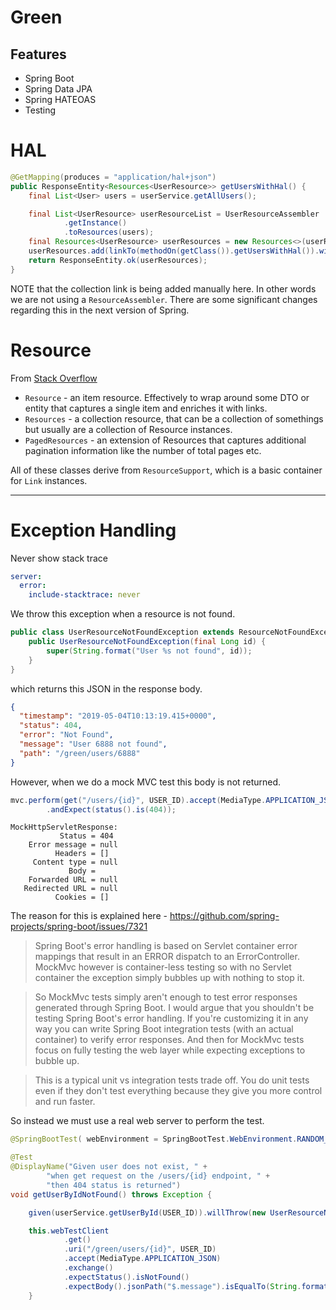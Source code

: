 # Green

## Features

* Spring Boot
* Spring Data JPA
* Spring HATEOAS
* Testing

# HAL
     
~~~java
@GetMapping(produces = "application/hal+json")
public ResponseEntity<Resources<UserResource>> getUsersWithHal() {
    final List<User> users = userService.getAllUsers();

    final List<UserResource> userResourceList = UserResourceAssembler
            .getInstance()
            .toResources(users);
    final Resources<UserResource> userResources = new Resources<>(userResourceList);
    userResources.add(linkTo(methodOn(getClass()).getUsersWithHal()).withSelfRel());
    return ResponseEntity.ok(userResources);
}
~~~

NOTE that the collection link is being added manually here. In other words we are not using a `ResourceAssembler`.
There are some significant changes regarding this in the next version of Spring.



# Resource

From [Stack Overflow](https://stackoverflow.com/questions/21346387/how-to-correctly-use-pagedresourcesassembler-from-spring-data/21362291#21362291)

* `Resource` - an item resource. Effectively to wrap around some DTO or entity that captures a single item and enriches it with links.
* `Resources` - a collection resource, that can be a collection of somethings but usually are a collection of Resource instances.
* `PagedResources` - an extension of Resources that captures additional pagination information like the number of total pages etc.

All of these classes derive from `ResourceSupport`, which is a basic container for `Link` instances.

---

# Exception Handling

Never show stack trace

~~~yml
server:
  error:
    include-stacktrace: never
~~~

We throw this exception when a resource is not found.

~~~java
public class UserResourceNotFoundException extends ResourceNotFoundException {
    public UserResourceNotFoundException(final Long id) {
        super(String.format("User %s not found", id));
    }
}
~~~

which returns this JSON in the response body.

~~~json
{
  "timestamp": "2019-05-04T10:13:19.415+0000",
  "status": 404,
  "error": "Not Found",
  "message": "User 6888 not found",
  "path": "/green/users/6888"
}
~~~

However, when we do a mock MVC test this body is not returned.

~~~java
mvc.perform(get("/users/{id}", USER_ID).accept(MediaType.APPLICATION_JSON))
        .andExpect(status().is(404));
~~~

~~~
MockHttpServletResponse:
           Status = 404
    Error message = null
          Headers = []
     Content type = null
             Body = 
    Forwarded URL = null
   Redirected URL = null
          Cookies = []
~~~ 

The reason for this is explained here - https://github.com/spring-projects/spring-boot/issues/7321

> Spring Boot's error handling is based on Servlet container error mappings that result in an ERROR dispatch to an ErrorController. 
MockMvc however is container-less testing so with no Servlet container the exception simply bubbles up with nothing to stop it.
  
> So MockMvc tests simply aren't enough to test error responses generated through Spring Boot. 
I would argue that you shouldn't be testing Spring Boot's error handling. If you're customizing it in any way you can write Spring Boot integration tests (with an actual container) to verify error responses. And then for MockMvc tests focus on fully testing the web layer while expecting exceptions to bubble up.
  
> This is a typical unit vs integration tests trade off. You do unit tests even if they don't test everything because 
they give you more control and run faster.

So instead we must use a real web server to perform the test.

~~~java
@SpringBootTest( webEnvironment = SpringBootTest.WebEnvironment.RANDOM_PORT)
~~~

~~~java
@Test
@DisplayName("Given user does not exist, " +
        "when get request on the /users/{id} endpoint, " +
        "then 404 status is returned")
void getUserByIdNotFound() throws Exception {

    given(userService.getUserById(USER_ID)).willThrow(new UserResourceNotFoundException(USER_ID));

    this.webTestClient
            .get()
            .uri("/green/users/{id}", USER_ID)
            .accept(MediaType.APPLICATION_JSON)
            .exchange()
            .expectStatus().isNotFound()
            .expectBody().jsonPath("$.message").isEqualTo(String.format("User %s not found", USER_ID));
    }
~~~
